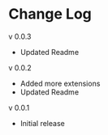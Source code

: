 # Change Log
v 0.0.3
- Updated Readme

v 0.0.2
- Added more extensions
- Updated Readme

v 0.0.1
- Initial release
